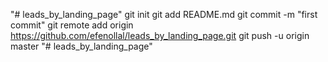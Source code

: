 "# leads_by_landing_page"  git init git add README.md git commit -m "first commit" git remote add origin https://github.com/efenollal/leads_by_landing_page.git git push -u origin master
"# leads_by_landing_page" 
